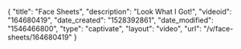 {
    "title": "Face Sheets",
    "description": "Look What I Got!",
    "videoid": "164680419",
    "date_created": "1528392861",
    "date_modified": "1546466800",
    "type": "captivate",
    "layout": "video",
    "url": "\/v\/face-sheets\/164680419"
}